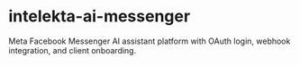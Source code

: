 # intelekta-ai-messenger
Meta Facebook Messenger AI assistant platform with OAuth login, webhook integration, and client onboarding.
